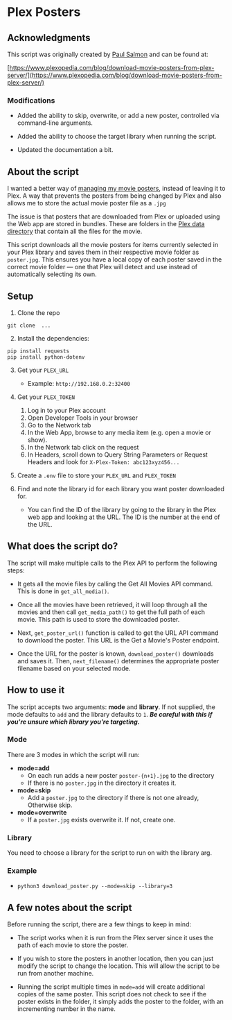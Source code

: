 # Plex Posters

## Acknowledgments

This script was originally created by [Paul Salmon](https://github.com/TechieGuy12) and can be found at:

[https://www.plexopedia.com/blog/download-movie-posters-from-plex-server/](https://www.plexopedia.com/blog/download-movie-posters-from-plex-server/)

### Modifications

- Added the ability to skip, overwrite, or add a new poster, controlled via command-line arguments.

- Added the ability to choose the target library when running the script.

- Updated the documentation a bit.

## About the script

I wanted a better way of [managing my movie posters](https://www.plexopedia.com/plex-media-server/general/posters-artwork/), instead of leaving it to Plex. A way that prevents the posters from being changed by Plex and also allows me to store the actual movie poster file as a `.jpg`

The issue is that posters that are downloaded from Plex or uploaded using the Web app are stored in bundles. These are folders in the [Plex data directory](https://www.plexopedia.com/plex-media-server/general/data-directory/) that contain all the files for the movie.

This script downloads all the movie posters for items currently selected in your Plex library and saves them in their respective movie folder as `poster.jpg`. This ensures you have a local copy of each poster saved in the correct movie folder — one that Plex will detect and use instead of automatically selecting its own.

## Setup

1. Clone the repo

```
git clone  ...
```

2. Install the dependencies:

```
pip install requests
pip install python-dotenv
```

3. Get your `PLEX_URL`

   - Example: `http://192.168.0.2:32400`

4. Get your `PLEX_TOKEN`

   1. Log in to your Plex account
   2. Open Developer Tools in your browser
   3. Go to the Network tab
   4. In the Web App, browse to any media item (e.g. open a movie or show).
   5. In the Network tab click on the request
   6. In Headers, scroll down to Query String Parameters or Request Headers and look for `X-Plex-Token: abc123xyz456...`

5. Create a `.env` file to store your `PLEX_URL` and `PLEX_TOKEN`

6. Find and note the library id for each library you want poster downloaded for.

   - You can find the ID of the library by going to the library in the Plex web app and looking at the URL. The ID is the number at the end of the URL.

## What does the script do?

The script will make multiple calls to the Plex API to perform the following steps:

- It gets all the movie files by calling the Get All Movies API command. This is done in `get_all_media()`.

- Once all the movies have been retrieved, it will loop through all the movies and then call `get_media_path()` to get the full path of each movie. This path is used to store the downloaded poster.

- Next, `get_poster_url()` function is called to get the URL API command to download the poster. This URL is the Get a Movie's Poster endpoint.

- Once the URL for the poster is known, `download_poster()` downloads and saves it. Then, `next_filename()` determines the appropriate poster filename based on your selected mode.

## How to use it

The script accepts two arguments: **mode** and **library**. If not supplied, the mode defaults to `add` and the library defaults to `1`. **_Be careful with this if you're unsure which library you're targeting._**

### Mode

There are 3 modes in which the script will run:

- **mode=add**
  - On each run adds a new poster `poster-{n+1}.jpg` to the directory
  - If there is no `poster.jpg` in the directory it creates it.
- **mode=skip**
  - Add a `poster.jpg` to the directory if there is not one already, Otherwise skip.
- **mode=overwrite**
  - If a `poster.jpg` exists overwrite it. If not, create one.

### Library

You need to choose a library for the script to run on with the library arg.

### Example

- `python3 download_poster.py --mode=skip --library=3`

## A few notes about the script

Before running the script, there are a few things to keep in mind:

- The script works when it is run from the Plex server since it uses the path of each movie to store the poster.

- If you wish to store the posters in another location, then you can just modify the script to change the location. This will allow the script to be run from another machine.

- Running the script multiple times in `mode=add` will create additional copies of the same poster. This script does not check to see if the poster exists in the folder, it simply adds the poster to the folder, with an incrementing number in the name.
